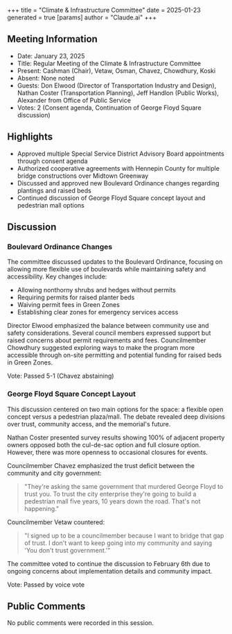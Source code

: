+++
title = "Climate & Infrastructure Committee"
date = 2025-01-23
 generated = true
[params]
  author = "Claude.ai"
+++

## Meeting Information
- Date: January 23, 2025
- Title: Regular Meeting of the Climate & Infrastructure Committee
- Present: Cashman (Chair), Vetaw, Osman, Chavez, Chowdhury, Koski
- Absent: None noted
- Guests: Don Elwood (Director of Transportation Industry and Design), Nathan Coster (Transportation Planning), Jeff Handlon (Public Works), Alexander from Office of Public Service
- Votes: 2 (Consent agenda, Continuation of George Floyd Square discussion)

## Highlights
- Approved multiple Special Service District Advisory Board appointments through consent agenda
- Authorized cooperative agreements with Hennepin County for multiple bridge constructions over Midtown Greenway
- Discussed and approved new Boulevard Ordinance changes regarding plantings and raised beds
- Continued discussion of George Floyd Square concept layout and pedestrian mall options

## Discussion

### Boulevard Ordinance Changes
The committee discussed updates to the Boulevard Ordinance, focusing on allowing more flexible use of boulevards while maintaining safety and accessibility. Key changes include:
- Allowing nonthorny shrubs and hedges without permits
- Requiring permits for raised planter beds
- Waiving permit fees in Green Zones
- Establishing clear zones for emergency services access

Director Elwood emphasized the balance between community use and safety considerations. Several council members expressed support but raised concerns about permit requirements and fees. Councilmember Chowdhury suggested exploring ways to make the program more accessible through on-site permitting and potential funding for raised beds in Green Zones.

Vote: Passed 5-1 (Chavez abstaining)

### George Floyd Square Concept Layout
This discussion centered on two main options for the space: a flexible open concept versus a pedestrian plaza/mall. The debate revealed deep divisions over trust, community access, and the memorial's future.

Nathan Coster presented survey results showing 100% of adjacent property owners opposed both the cul-de-sac option and full closure option. However, there was more openness to occasional closures for events.

Councilmember Chavez emphasized the trust deficit between the community and city government:
> "They're asking the same government that murdered George Floyd to trust you. To trust the city enterprise they're going to build a pedestrian mall five years, 10 years down the road. That's not happening."

Councilmember Vetaw countered:
> "I signed up to be a councilmember because I want to bridge that gap of trust. I don't want to keep going into my community and saying 'You don't trust government.'"

The committee voted to continue the discussion to February 6th due to ongoing concerns about implementation details and community impact.

Vote: Passed by voice vote

## Public Comments
No public comments were recorded in this session.
